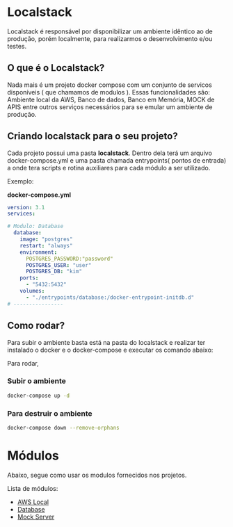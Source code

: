 # Localstack
Localstack é responsável por disponibilizar um ambiente idêntico ao de produção, porém localmente, para realizarmos o desenvolvimento e/ou testes.


## O que é o Localstack?
Nada mais é um projeto docker compose com um conjunto de servicos disponíveis ( que chamamos de modulos ). Essas funcionalidades são: Ambiente local da AWS, Banco de dados, Banco em Memória, MOCK de APIS entre outros serviços necessários para se emular um ambiente de produção.

## Criando localstack para o seu projeto?
Cada projeto possui uma pasta **localstack**. Dentro dela terá um arquivo docker-compose.yml e uma pasta chamada entrypoints( pontos de entrada) a onde tera scripts e rotina auxiliares para cada módulo a ser utilizado.

Exemplo:

**docker-compose.yml**

```yaml
version: 3.1
services:

# Modulo: Database
  database:
    image: "postgres"
    restart: "always"
    environment:
      POSTGRES_PASSWORD:"password"
      POSTGRES_USER: "user"
      POSTGRES_DB: "kim"
    ports:
      - "5432:5432"
    volumes:
      - "./entrypoints/database:/docker-entrypoint-initdb.d"
# ----------------

```

## Como rodar?
Para subir o ambiente basta está na pasta do localstack e realizar ter instalado o docker e o docker-compose e executar os comando abaixo:

Para rodar, 
### Subir o ambiente
```sh
docker-compose up -d
```

### Para destruir o ambiente
```sh
docker-compose down --remove-orphans
```


# Módulos
Abaixo, segue como usar os modulos fornecidos nos projetos.

Lista de módulos:
- [AWS Local](https://kimmais.github.io/localstack/modules/aws-local)
- [Database](https://kimmais.github.io/localstack/modules/database)
- [Mock Server](https://kimmais.github.io/localstack/modules/mockserver)
